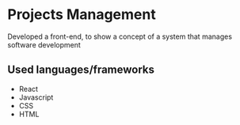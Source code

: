 # Projects Management

Developed a front-end, to show a concept of a system that manages software development

## Used languages/frameworks
- React
- Javascript
- CSS
- HTML
